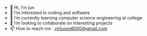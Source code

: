 - 👋 Hi, I’m jun
- 👀 I’m interested in coding and software
- 🌱 I’m currently learning computer science engineering at college
- 💞️ I’m looking to collaborate on interesting projects
- 📫 How to reach me : virtuoso6000@gmail.com

<!---
jun6000/jun6000 is a ✨ special ✨ repository because its `README.md` (this file) appears on your GitHub profile.
You can click the Preview link to take a look at your changes.
--->
